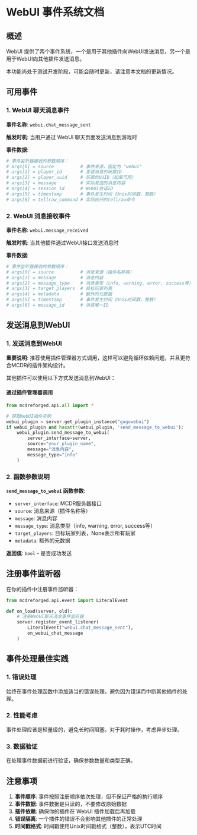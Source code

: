 # WebUI 事件系统文档

## 概述

WebUI 提供了两个事件系统，一个是用于其他插件向WebUI发送消息，另一个是用于WebUI向其他插件发送消息。

本功能尚处于测试开发阶段，可能会随时更新，请注意本文档的更新情况。

## 可用事件

### 1. WebUI 聊天消息事件

**事件名称**: `webui.chat_message_sent`

**触发时机**: 当用户通过 WebUI 聊天页面发送消息到游戏时

**事件数据**:

```python
# 事件监听器接收的参数顺序：
# args[0] = source          # 事件来源，固定为 "webui"
# args[1] = player_id       # 发送消息的玩家ID
# args[2] = player_uuid     # 玩家的UUID（如果可用）
# args[3] = message         # 实际发送的消息内容
# args[4] = session_id      # WebUI会话ID
# args[5] = timestamp       # 事件发生时间（Unix时间戳，整数）
# args[6] = tellraw_command # 实际执行的tellraw命令
```

### 2. WebUI 消息接收事件

**事件名称**: `webui.message_received`

**触发时机**: 当其他插件通过WebUI接口发送消息时

**事件数据**:

```python
# 事件监听器接收的参数顺序：
# args[0] = source          # 消息来源（插件名称等）
# args[1] = message         # 消息内容
# args[2] = message_type    # 消息类型（info, warning, error, success等）
# args[3] = target_players  # 目标玩家列表
# args[4] = metadata        # 额外的元数据
# args[5] = timestamp       # 事件发生时间（Unix时间戳，整数）
# args[6] = message_id      # 消息唯一ID
```

## 发送消息到WebUI

### 1. 发送消息到WebUI

**重要说明**: 推荐使用插件管理器方式调用，这样可以避免循环依赖问题，并且更符合MCDR的插件架构设计。

其他插件可以使用以下方式发送消息到WebUI：

#### 通过插件管理器调用

```python
from mcdreforged.api.all import *

# 获取WebUI插件实例
webui_plugin = server.get_plugin_instance("guguwebui")
if webui_plugin and hasattr(webui_plugin, 'send_message_to_webui'):
    webui_plugin.send_message_to_webui(
        server_interface=server,
        source="your_plugin_name",
        message="消息内容",
        message_type="info"
    )
```

### 2. 函数参数说明

**`send_message_to_webui` 函数参数**:

- `server_interface`: MCDR服务器接口
- `source`: 消息来源（插件名称等）
- `message`: 消息内容
- `message_type`: 消息类型（info, warning, error, success等）
- `target_players`: 目标玩家列表，None表示所有玩家
- `metadata`: 额外的元数据

**返回值**: `bool` - 是否成功发送

## 注册事件监听器

在你的插件中注册事件监听器：

```python
from mcdreforged.api.event import LiteralEvent

def on_load(server, old):
    # 注册WebUI聊天消息事件监听器
    server.register_event_listener(
        LiteralEvent("webui.chat_message_sent"), 
        on_webui_chat_message
    )
```

## 事件处理最佳实践

### 1. 错误处理

始终在事件处理函数中添加适当的错误处理，避免因为错误而中断其他插件的处理。

### 2. 性能考虑

事件处理应该是轻量级的，避免长时间阻塞。对于耗时操作，考虑异步处理。

### 3. 数据验证

在处理事件数据前进行验证，确保参数数量和类型正确。

## 注意事项

1. **事件顺序**: 事件按照注册顺序依次处理，但不保证严格的执行顺序
2. **事件数据**: 事件数据是只读的，不要修改原始数据
3. **插件依赖**: 确保你的插件在 WebUI 插件加载后再加载
4. **错误隔离**: 一个插件的错误不会影响其他插件的正常处理
5. **时间戳格式**: 时间戳使用Unix时间戳格式（整数），表示UTC时间